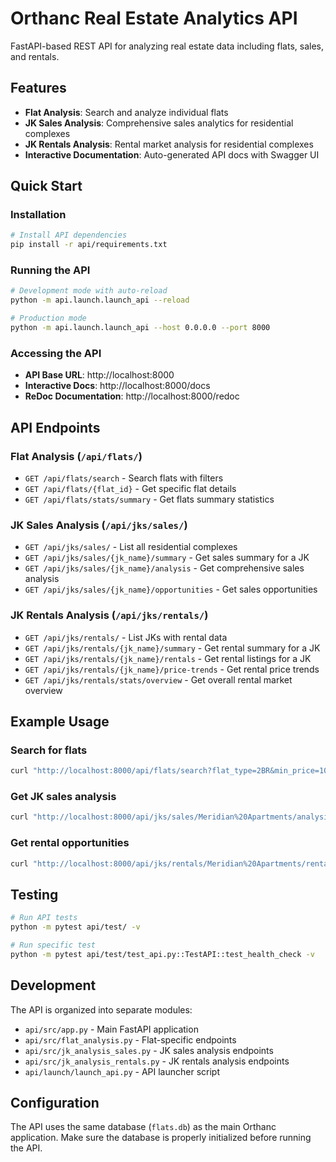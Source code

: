 # Orthanc Real Estate Analytics API

FastAPI-based REST API for analyzing real estate data including flats, sales, and rentals.

## Features

- **Flat Analysis**: Search and analyze individual flats
- **JK Sales Analysis**: Comprehensive sales analytics for residential complexes
- **JK Rentals Analysis**: Rental market analysis for residential complexes
- **Interactive Documentation**: Auto-generated API docs with Swagger UI

## Quick Start

### Installation

```bash
# Install API dependencies
pip install -r api/requirements.txt
```

### Running the API

```bash
# Development mode with auto-reload
python -m api.launch.launch_api --reload

# Production mode
python -m api.launch.launch_api --host 0.0.0.0 --port 8000
```

### Accessing the API

- **API Base URL**: http://localhost:8000
- **Interactive Docs**: http://localhost:8000/docs
- **ReDoc Documentation**: http://localhost:8000/redoc

## API Endpoints

### Flat Analysis (`/api/flats/`)

- `GET /api/flats/search` - Search flats with filters
- `GET /api/flats/{flat_id}` - Get specific flat details
- `GET /api/flats/stats/summary` - Get flats summary statistics

### JK Sales Analysis (`/api/jks/sales/`)

- `GET /api/jks/sales/` - List all residential complexes
- `GET /api/jks/sales/{jk_name}/summary` - Get sales summary for a JK
- `GET /api/jks/sales/{jk_name}/analysis` - Get comprehensive sales analysis
- `GET /api/jks/sales/{jk_name}/opportunities` - Get sales opportunities

### JK Rentals Analysis (`/api/jks/rentals/`)

- `GET /api/jks/rentals/` - List JKs with rental data
- `GET /api/jks/rentals/{jk_name}/summary` - Get rental summary for a JK
- `GET /api/jks/rentals/{jk_name}/rentals` - Get rental listings for a JK
- `GET /api/jks/rentals/{jk_name}/price-trends` - Get rental price trends
- `GET /api/jks/rentals/stats/overview` - Get overall rental market overview

## Example Usage

### Search for flats

```bash
curl "http://localhost:8000/api/flats/search?flat_type=2BR&min_price=10000000&limit=10"
```

### Get JK sales analysis

```bash
curl "http://localhost:8000/api/jks/sales/Meridian%20Apartments/analysis?discount_percentage=0.15"
```

### Get rental opportunities

```bash
curl "http://localhost:8000/api/jks/rentals/Meridian%20Apartments/rentals?flat_type=2BR&limit=20"
```

## Testing

```bash
# Run API tests
python -m pytest api/test/ -v

# Run specific test
python -m pytest api/test/test_api.py::TestAPI::test_health_check -v
```

## Development

The API is organized into separate modules:

- `api/src/app.py` - Main FastAPI application
- `api/src/flat_analysis.py` - Flat-specific endpoints
- `api/src/jk_analysis_sales.py` - JK sales analysis endpoints
- `api/src/jk_analysis_rentals.py` - JK rentals analysis endpoints
- `api/launch/launch_api.py` - API launcher script

## Configuration

The API uses the same database (`flats.db`) as the main Orthanc application. Make sure the database is properly initialized before running the API.
